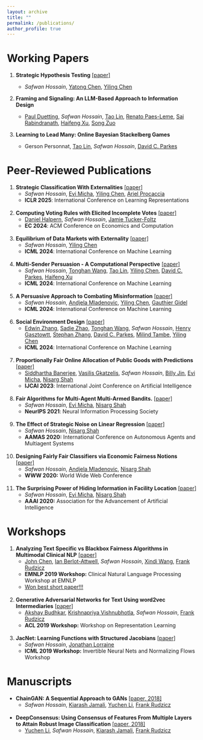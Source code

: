 ```yaml
---
layout: archive
title: ""
permalink: /publications/
author_profile: true
---
```


Working Papers
=====
1. **Strategic Hypothesis Testing** [\[paper\]](https://arxiv.org/abs/2508.03289)
    * <i>Safwan Hossain</i>, [Yatong Chen](https://yatongchen.github.io/), [Yiling Chen](https://yiling.seas.harvard.edu/)
    
2. **Framing and Signaling: An LLM-Based Approach to Information Design**
    * [Paul Duetting](https://paulduetting.com/), <i>Safwan Hossain</i>, [Tao Lin](https://tao-l.github.io/), [Renato Paes-Leme](https://www.renatoppl.com/), [Sai Rabindranath](https://saisrivatsa.com/), [Haifeng Xu](https://www.haifeng-xu.com/), [Song Zuo](https://sites.google.com/view/songzuo) 
    
3. **Learning to Lead Many: Online Bayesian Stackelberg Games**
    * Gerson Personnat, [Tao Lin](https://tao-l.github.io/), <i>Safwan Hossain</i>, [David C. Parkes](https://parkes.seas.harvard.edu/) 


Peer-Reviewed Publications
=====
1. **Strategic Classification With Externalities** [\[paper\]](https://arxiv.org/pdf/2410.08032)
    * <i>Safwan Hossain</i>, [Evi Micha](http://www.cs.toronto.edu/~emicha/), [Yiling Chen](https://yiling.seas.harvard.edu/), [Ariel Procaccia](https://procaccia.info/)
    * **ICLR 2025**: International Conference on Learning Representations
   <br>
2. **Computing Voting Rules with Elicited Incomplete Votes** [\[paper\]](https://arxiv.org/abs/2402.11104)
    * [Daniel Halpern](https://daniel-halpern.com/), <i>Safwan Hossain</i>, [Jamie Tucker-Foltz](http://www.jamie.tuckerfoltz.com/)
    * **EC 2024**: ACM Conference on Economics and Computation
   <br>
3. **Equilibrium of Data Markets with Externality** [\[paper\]](https://arxiv.org/abs/2302.08012) 
    * <i>Safwan Hossain</i>, [Yiling Chen](https://yiling.seas.harvard.edu/)
    * **ICML 2024**: International Conference on Machine Learning
    <br>
4. **Multi-Sender Persuasion - A Computational Perspective** [\[paper\]](https://arxiv.org/abs/2402.04971)
    * <i>Safwan Hossain</i>, [Tonghan Wang](https://tonghanwang.github.io/), [Tao Lin](https://tao-l.github.io/), [Yiling Chen](https://yiling.seas.harvard.edu/), [David C. Parkes](https://parkes.seas.harvard.edu/), [Haifeng Xu](https://www.haifeng-xu.com/)
    * **ICML 2024**: International Conference on Machine Learning
    <br>
5. **A Persuasive Approach to Combating Misinformation** [\[paper\]](https://arxiv.org/abs/2310.12065)
    * <i>Safwan Hossain</i>, [Andjela Mladenovic](https://andjelamladenovic.github.io/), [Yiling Chen](https://yiling.seas.harvard.edu/), [Gauthier Gidel](https://gauthiergidel.github.io/)
    * **ICML 2024**: International Conference on Machine Learning
    <br>
6. **Social Environment Design** [\[paper\]](https://arxiv.org/pdf/2402.14090)
    * [Edwin Zhang](https://eddie.win/), [Sadie Zhao](https://sites.google.com/g.harvard.edu/sadiezhao/), [Tonghan Wang](https://tonghanwang.github.io/), <i>Safwan Hossain</i>, [Henry Gasztowtt](https://www.linkedin.com/in/henrygasztowtt/?originalSubdomain=uk), [Stephan Zhang](https://www.stephanzheng.com/), [David C. Parkes](https://parkes.seas.harvard.edu/), [Milind Tambe](https://teamcore.seas.harvard.edu/tambe), [Yiling Chen](https://yiling.seas.harvard.edu/)
    * **ICML 2024**: International Conference on Machine Learning
    <br>
7. **Proportionally Fair Online Allocation of Public Goods with Predictions** [\[paper\]](https://arxiv.org/abs/2209.15305)
    * [Siddhartha Banerjee](https://sidbanerjee.orie.cornell.edu/), [Vasilis Gkatzelis](https://www.cs.drexel.edu/~gkatz/), <i>Safwan Hossain</i>, [Billy Jin](https://people.orie.cornell.edu/bzj3/), [Evi Micha](https://www.cs.toronto.edu/~emicha/), [Nisarg Shah](https://www.cs.toronto.edu/~nisarg/)
    * **IJCAI 2023**: International Joint Conference on Artificial Intelligence
    <br>
8. **Fair Algorithms for Multi-Agent Multi-Armed Bandits.** [\[paper\]](https://safwanhossain.github.io/files/fairMAB.pdf)
    *  <i>Safwan Hossain</i>, [Evi Micha](http://www.cs.toronto.edu/~emicha/), [Nisarg Shah](http://www.cs.toronto.edu/~nisarg/)
    *  **NeurIPS 2021**: Neural Information Processing Society
    <br>
9. **The Effect of Strategic Noise on Linear Regression** [\[paper\]](https://safwanhossain.github.io/files/equilibria_linreg.pdf)
    * <i>Safwan Hossain</i>, [Nisarg Shah](http://www.cs.toronto.edu/~nisarg/)
    * **AAMAS 2020:** International Conference on Autonomous Agents and Multiagent Systems
    <br> 
10. **Designing Fairly Fair Classifiers via Economic Fairness Notions** [\[paper\]](https://safwanhossain.github.io/files/envy_equity.pdf)
    * <i>Safwan Hossain</i>, [Andjela Mladenovic](https://andjelamladenovic.github.io/), [Nisarg Shah](http://www.cs.toronto.edu/~nisarg/)
    * **WWW 2020:** World Wide Web Conference
    <br>
11. **The Surprising Power of Hiding Information in Facility Location** [\[paper\]](https://safwanhossain.github.io/files/hiding.pdf)
    * <i>Safwan Hossain</i>, [Evi Micha](http://www.cs.toronto.edu/~emicha/), [Nisarg Shah](http://www.cs.toronto.edu/~nisarg/)
    * **AAAI 2020:** Association for the Advancement of Artificial Intelligence

    
Workshops
======
1. **Analyzing Text Specific vs Blackbox Fairness Algorithms in Multimodal Clinical NLP** [\[paper\]](https://safwanhossain.github.io/files/clinical_nlp.pdf)
    * [John Chen](https://johntiger1.github.io/), [Ian Berlot-Attwell](https://www.cs.toronto.edu/~ianberlot/), <i>Safwan Hossain</i>, [Xindi Wang](https://www.csd.uwo.ca/~xwang842/), [Frank Rudzicz](http://www.cs.toronto.edu/~frank/)
    * **EMNLP 2019 Workshop:** Clinical Natural Language Processing Workshop at EMNLP
    * <u>Won best short paper!!!</u>
    <br>
2. **Generative Adversarial Networks for Text Using word2vec Intermediaries** [\[paper\]](https://arxiv.org/pdf/1904.02293.pdf)
    * [Akshay Budhkar](https://www.linkedin.com/in/akshay-budhkar-06259041/?originalSubdomain=ca), [Krishnapriya Vishnubhotla](https://priya22.github.io/), <i>Safwan Hossain</i>, [Frank Rudzicz](http://www.cs.toronto.edu/~frank/)
    * **ACL 2019 Workshop:** Workshop on Representation Learning
    <br>
3. **JacNet: Learning Functions with Structured Jacobians** [\[paper\]](https://invertibleworkshop.github.io/accepted_papers/pdfs/INNF_2019_paper_10.pdf)
    * <i>Safwan Hossain</i>, [Jonathan Lorraine](https://www.cs.toronto.edu/~lorraine/)
    * **ICML 2019 Workshop:** Invertible Neural Nets and Normalizing Flows Workshop
 

Manuscripts
======
* **ChainGAN: A Sequential Approach to GANs** [\[paper, 2018\]](https://arxiv.org/abs/1811.08081)
    * <i>Safwan Hossain</i>, [Kiarash Jamali](https://jamaliki.github.io/), [Yuchen Li](https://www.linkedin.com/in/yuchen-li-06580b73/), [Frank Rudzicz](http://www.cs.toronto.edu/~frank/)
    <br>
* **DeepConsensus: Using Consensus of Features From Multiple Layers to Attain Robust Image Classification** [\[paper, 2018\]](https://arxiv.org/abs/1811.07266)
    * [Yuchen Li](https://www.linkedin.com/in/yuchen-li-06580b73/), <i>Safwan Hossain</i>, [Kiarash Jamali](https://jamaliki.github.io/), [Frank Rudzicz](http://www.cs.toronto.edu/~frank/)


